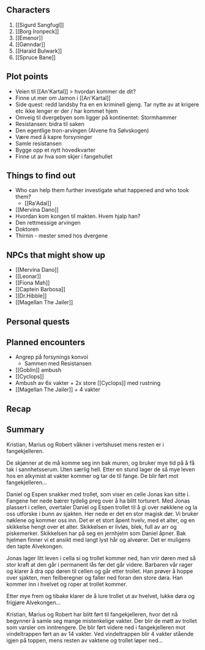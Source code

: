 ## Characters
1. [[Sigurd Sangfugl]] 
2. [[Borg Ironpeck]] 
3. [[Emenor]] 
4. [[Gønndar]] 
5. [[Harald Bulwark]] 
6. [[Spruce Bane]]

## Plot points
- Veien til [[An'Kartal]] > hvordan kommer de dit? 
- Finne ut mer om Jamon i [[An'Kartal]]
- Side quest: redd landsby fra en en kriminell gjeng. Tar nytte av at krigere etc ikke lenger er der / har kommet hjem
- Omveig til dvergebyen som ligger på kontinentet: Stormhammer
- Resistansen: bidra til saken
- Den egentlige tron-arvingen (Alvene fra Sølvskogen)
- Være med å kapre forsyninger
- Samle resistansen 
- Bygge opp et nytt hovedkvarter
- Finne ut av hva som skjer i fangehullet


## Things to find out
- Who can help them further investigate what happened and who took them?
  - [[Ra'Adal]] 
- [[Mervina Dano]]
- Hvordan kom kongen til makten. Hvem hjalp han?
- Den rettmessige arvingen
- Doktoren
- Thirnin - mester smed hos dvergene

## NPCs that might show up
- [[Mervina Dano]] 
- [[Leonar]]
- [[Fiona Mah]] 
- [[Captein Barbosa]] 
- [[Dr.Hibble]] 
- [[Magellan The Jailer]] 

## Personal quests


## Planned encounters
- Angrep på forsynings konvoi
	- Sammen med Resistansen
- [[Goblin]] ambush
- [[Cyclops]] 
- Ambush av 6x vakter + 2x store [[Cyclops]] med rustning
- [[Magellan The Jailer]] + 4 vakter 


## Recap
 



## Summary

Kristian, Marius og Robert våkner i vertshuset mens resten er i fangekjelleren.

De skjønner at de må komme seg inn bak muren, og bruker mye tid på å få tak i sannhetsserum. Uten særlig hell. Etter en stund lager de så mye leven hos en alkymist at vakter kommer og tar de til fange. De blir ført mot fangekjelleren…

Daniel og Espen snakker med trollet, som viser en celle Jonas kan sitte i. Fangene her nede bærer tydelig preg over å ha blitt torturert. Med Jonas plassert i cellen, overtaler Daniel og Espen trollet til å gi over nøkklene og la oss utforske i bunn av sjakten. Her nede er det en stor magisk dør. Vi bruker nøklene og kommer oss inn. Det er et stort åpent hvelv, med et alter, og en skikkelse hengt over et alter. Skikkelsen er livløs, blek, full av arr og piskemerker. Skikkelsen har på seg en jernhjelm som Daniel åpner. Bak hjelmen finner vi et ansikt med langt lyst hår og alveører. Det er muligens den tapte Alvekongen.

Jonas lager litt leven i cella si og trollet kommer ned, han vrir døren med så stor kraft at den går i permanent lås før det går videre. Barbaren vår rager og klarer å dra opp døren til cellen og går etter trollet. Han prøver å hoppe over sjakten, men feilberegner og faller ned foran den store døra. Han kommer inn i hvelvet og roper at trollet kommer.

Etter mye frem og tibake klarer de å lure trollet ut av hvelvet, lukke døra og frigjøre Alvekongen…

Kristian, Marius og Robert har blitt ført til fangekjelleren, hvor det nå begynner å samle seg mange mistenkelige vakter. Der blir de møtt av trollet som varsler om inntrengere. De blir ført videre ned i fangekjelleren mot vindeltrappen ført an av 14 vakter. Ved vindeltrappen blir 4 vakter stående igjen på toppen, mens resten av vaktene og trollet løper ned…
